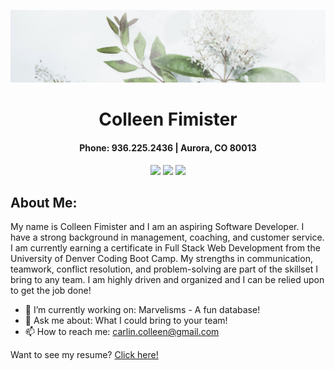 <div align="center">

![1](images/green.png)

# **Colleen Fimister**

#### Phone: 936.225.2436 | Aurora, CO 80013

<a href="https://carlincb.github.io/Portfolio/" target="_blank" alt="Portfolio"><img src="https://img.shields.io/badge/-PORTFOLIO-181717?logo=GitHub"></a>
<a href="https://www.linkedin.com/in/colleen-fimister-740434213" target="_blank" alt="LinkedIn"><img src="https://img.shields.io/badge/-LINKEDIN-0A66C2?logo=LinkedIn"></a>
<a href="mailto:carlin.colleen@gmail.com" target="_blank" alt="Gmail"><img src="https://img.shields.io/badge/-GMAIL-EA4335?logo=Gmail"></a>

</div>

## About Me:

My name is Colleen Fimister and I am an aspiring Software Developer. I have a strong background in management, coaching, and customer service. I am currently earning a certificate in Full Stack Web Development from the University of Denver Coding Boot Camp. My strengths in communication, teamwork, conflict resolution, and problem-solving are part of the skillset I bring to any team. I am highly driven and organized and I can be relied upon to get the job done!

- 🔭 I’m currently working on: Marvelisms - A fun database!
- 💬 Ask me about: What I could bring to your team!
- 📫 How to reach me: carlin.colleen@gmail.com

Want to see my resume? [Click here!](https://drive.google.com/file/d/1zu3LXt-CAsMwPP3HDCk82cXAReCLmJb0/view?usp=sharing)
